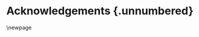 # Acknowledgements {.unnumbered}

<!-- Template for writing a PhD thesis in Markdown.[@pollard-et-al-2016] -->

\newpage
